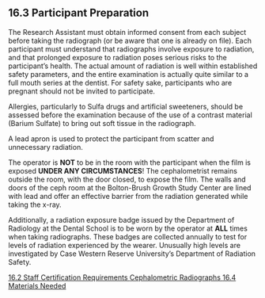 ## 16.3 Participant Preparation

The Research Assistant must obtain informed consent from each subject before taking the radiograph (or be aware that one is already on file).  Each participant must understand that radiographs involve exposure to radiation, and that prolonged exposure to radiation poses serious risks to the participant’s health.  The actual amount of radiation is well within established safety parameters, and the entire examination is actually quite similar to a full mouth series at the dentist. For safety sake, participants who are pregnant should not be invited to participate.

Allergies, particularly to Sulfa drugs and artificial sweeteners, should be assessed before the examination because of the use of a contrast material (Barium Sulfate) to bring out soft tissue in the radiograph.

A lead apron is used to protect the participant from scatter and unnecessary radiation.

The operator is **NOT** to be in the room with the participant when the film is exposed **UNDER ANY CIRCUMSTANCES**!  The cephalometrist remains outside the room, with the door closed, to expose the film.  The walls and doors of the ceph room at the Bolton-Brush Growth Study Center are lined with lead and offer an effective barrier from the radiation generated while taking the x-ray.

Additionally, a radiation exposure badge issued by the Department of Radiology at the Dental School is to be worn by the operator at **ALL** times when taking radiographs.  These badges are collected annually to test for levels of radiation experienced by the wearer.  Unusually high levels are investigated by Case Western Reserve University’s Department of Radiation Safety.


<div class="center">
<div class="btn-group">
  <a href=":pages_path:/manuals/cephalometric-radiographs/16-02-staff-cert-requirements.md" class="btn btn-default">
    <span class="glyphicon glyphicon-chevron-left"></span>
    16.2 Staff Certification Requirements
  </a>

  <a href=":pages_path:/manuals/cephalometric-radiographs" class="btn btn-default">
    <span class="glyphicon glyphicon-chevron-up"></span>
    Cephalometric Radiographs
  </a>

  <a href=":pages_path:/manuals/cephalometric-radiographs/16-04-materials-needed.md" class="btn btn-success">
    16.4 Materials Needed
    <span class="glyphicon glyphicon-chevron-right"></span>
  </a>
</div>
</div>
